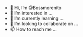 - 👋 Hi, I’m @Bossmorenito
- 👀 I’m interested in ...
- 🌱 I’m currently learning ...
- 💞️ I’m looking to collaborate on ...
- 📫 How to reach me ...

<!---
Bossmorenito/Bossmorenito is a ✨ special ✨ repository because its `README.md` (this file) appears on your GitHub profile.
You can click the Preview link to take a look at your changes.
--->
